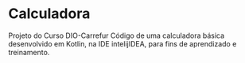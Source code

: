 # Calculadora
Projeto do Curso DIO-Carrefur
Código de uma calculadora básica desenvolvido em Kotlin, na IDE intelijIDEA, para fins de aprendizado  e treinamento.
